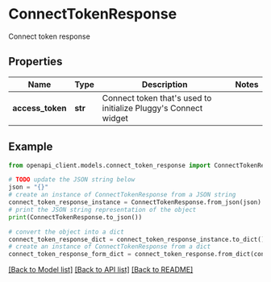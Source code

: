 # ConnectTokenResponse

Connect token response

## Properties

Name | Type | Description | Notes
------------ | ------------- | ------------- | -------------
**access_token** | **str** | Connect token that&#39;s used to initialize Pluggy&#39;s Connect widget | 

## Example

```python
from openapi_client.models.connect_token_response import ConnectTokenResponse

# TODO update the JSON string below
json = "{}"
# create an instance of ConnectTokenResponse from a JSON string
connect_token_response_instance = ConnectTokenResponse.from_json(json)
# print the JSON string representation of the object
print(ConnectTokenResponse.to_json())

# convert the object into a dict
connect_token_response_dict = connect_token_response_instance.to_dict()
# create an instance of ConnectTokenResponse from a dict
connect_token_response_form_dict = connect_token_response.from_dict(connect_token_response_dict)
```
[[Back to Model list]](../README.md#documentation-for-models) [[Back to API list]](../README.md#documentation-for-api-endpoints) [[Back to README]](../README.md)



